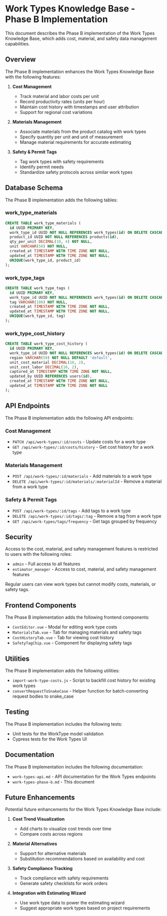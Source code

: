 # Work Types Knowledge Base - Phase B Implementation

This document describes the Phase B implementation of the Work Types Knowledge Base, which adds cost, material, and safety data management capabilities.

## Overview

The Phase B implementation enhances the Work Types Knowledge Base with the following features:

1. **Cost Management**
   - Track material and labor costs per unit
   - Record productivity rates (units per hour)
   - Maintain cost history with timestamps and user attribution
   - Support for regional cost variations

2. **Materials Management**
   - Associate materials from the product catalog with work types
   - Specify quantity per unit and unit of measurement
   - Manage material requirements for accurate estimating

3. **Safety & Permit Tags**
   - Tag work types with safety requirements
   - Identify permit needs
   - Standardize safety protocols across similar work types

## Database Schema

The Phase B implementation adds the following tables:

### work_type_materials

```sql
CREATE TABLE work_type_materials (
  id UUID PRIMARY KEY,
  work_type_id UUID NOT NULL REFERENCES work_types(id) ON DELETE CASCADE,
  product_id UUID NOT NULL REFERENCES products(id),
  qty_per_unit DECIMAL(10, 4) NOT NULL,
  unit VARCHAR(50) NOT NULL,
  created_at TIMESTAMP WITH TIME ZONE NOT NULL,
  updated_at TIMESTAMP WITH TIME ZONE NOT NULL,
  UNIQUE(work_type_id, product_id)
);
```

### work_type_tags

```sql
CREATE TABLE work_type_tags (
  id UUID PRIMARY KEY,
  work_type_id UUID NOT NULL REFERENCES work_types(id) ON DELETE CASCADE,
  tag VARCHAR(100) NOT NULL,
  created_at TIMESTAMP WITH TIME ZONE NOT NULL,
  updated_at TIMESTAMP WITH TIME ZONE NOT NULL,
  UNIQUE(work_type_id, tag)
);
```

### work_type_cost_history

```sql
CREATE TABLE work_type_cost_history (
  id UUID PRIMARY KEY,
  work_type_id UUID NOT NULL REFERENCES work_types(id) ON DELETE CASCADE,
  region VARCHAR(50) NOT NULL DEFAULT 'default',
  unit_cost_material DECIMAL(10, 2),
  unit_cost_labor DECIMAL(10, 2),
  captured_at TIMESTAMP WITH TIME ZONE NOT NULL,
  updated_by UUID REFERENCES users(id),
  created_at TIMESTAMP WITH TIME ZONE NOT NULL,
  updated_at TIMESTAMP WITH TIME ZONE NOT NULL
);
```

## API Endpoints

The Phase B implementation adds the following API endpoints:

### Cost Management

- `PATCH /api/work-types/:id/costs` - Update costs for a work type
- `GET /api/work-types/:id/costs/history` - Get cost history for a work type

### Materials Management

- `POST /api/work-types/:id/materials` - Add materials to a work type
- `DELETE /api/work-types/:id/materials/:materialId` - Remove a material from a work type

### Safety & Permit Tags

- `POST /api/work-types/:id/tags` - Add tags to a work type
- `DELETE /api/work-types/:id/tags/:tag` - Remove a tag from a work type
- `GET /api/work-types/tags/frequency` - Get tags grouped by frequency

## Security

Access to the cost, material, and safety management features is restricted to users with the following roles:

- `admin` - Full access to all features
- `estimator_manager` - Access to cost, material, and safety management features

Regular users can view work types but cannot modify costs, materials, or safety tags.

## Frontend Components

The Phase B implementation adds the following frontend components:

- `CostEditor.vue` - Modal for editing work type costs
- `MaterialsTab.vue` - Tab for managing materials and safety tags
- `CostHistoryTab.vue` - Tab for viewing cost history
- `SafetyTagChip.vue` - Component for displaying safety tags

## Utilities

The Phase B implementation adds the following utilities:

- `import-work-type-costs.js` - Script to backfill cost history for existing work types
- `convertRequestToSnakeCase` - Helper function for batch-converting request bodies to snake_case

## Testing

The Phase B implementation includes the following tests:

- Unit tests for the WorkType model validation
- Cypress tests for the Work Types UI

## Documentation

The Phase B implementation includes the following documentation:

- `work-types-api.md` - API documentation for the Work Types endpoints
- `work-types-phase-b.md` - This document

## Future Enhancements

Potential future enhancements for the Work Types Knowledge Base include:

1. **Cost Trend Visualization**
   - Add charts to visualize cost trends over time
   - Compare costs across regions

2. **Material Alternatives**
   - Support for alternative materials
   - Substitution recommendations based on availability and cost

3. **Safety Compliance Tracking**
   - Track compliance with safety requirements
   - Generate safety checklists for work orders

4. **Integration with Estimating Wizard**
   - Use work type data to power the estimating wizard
   - Suggest appropriate work types based on project requirements
